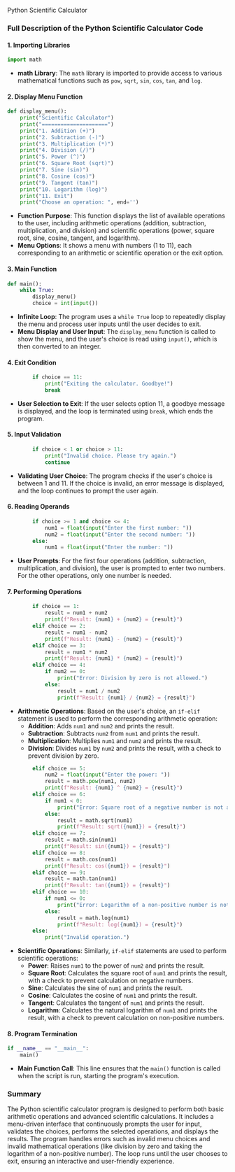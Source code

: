 Python Scientific Calculator

### Full Description of the Python Scientific Calculator Code

#### 1. **Importing Libraries**
```python
import math
```
- **math Library**: The `math` library is imported to provide access to various mathematical functions such as `pow`, `sqrt`, `sin`, `cos`, `tan`, and `log`.

#### 2. **Display Menu Function**
```python
def display_menu():
    print("Scientific Calculator")
    print("=====================")
    print("1. Addition (+)")
    print("2. Subtraction (-)")
    print("3. Multiplication (*)")
    print("4. Division (/)")
    print("5. Power (^)")
    print("6. Square Root (sqrt)")
    print("7. Sine (sin)")
    print("8. Cosine (cos)")
    print("9. Tangent (tan)")
    print("10. Logarithm (log)")
    print("11. Exit")
    print("Choose an operation: ", end='')
```
- **Function Purpose**: This function displays the list of available operations to the user, including arithmetic operations (addition, subtraction, multiplication, and division) and scientific operations (power, square root, sine, cosine, tangent, and logarithm).
- **Menu Options**: It shows a menu with numbers (1 to 11), each corresponding to an arithmetic or scientific operation or the exit option.

#### 3. **Main Function**
```python
def main():
    while True:
        display_menu()
        choice = int(input())
```
- **Infinite Loop**: The program uses a `while True` loop to repeatedly display the menu and process user inputs until the user decides to exit.
- **Menu Display and User Input**: The `display_menu` function is called to show the menu, and the user's choice is read using `input()`, which is then converted to an integer.

#### 4. **Exit Condition**
```python
        if choice == 11:
            print("Exiting the calculator. Goodbye!")
            break
```
- **User Selection to Exit**: If the user selects option 11, a goodbye message is displayed, and the loop is terminated using `break`, which ends the program.

#### 5. **Input Validation**
```python
        if choice < 1 or choice > 11:
            print("Invalid choice. Please try again.")
            continue
```
- **Validating User Choice**: The program checks if the user's choice is between 1 and 11. If the choice is invalid, an error message is displayed, and the loop continues to prompt the user again.

#### 6. **Reading Operands**
```python
        if choice >= 1 and choice <= 4:
            num1 = float(input("Enter the first number: "))
            num2 = float(input("Enter the second number: "))
        else:
            num1 = float(input("Enter the number: "))
```
- **User Prompts**: For the first four operations (addition, subtraction, multiplication, and division), the user is prompted to enter two numbers. For the other operations, only one number is needed.

#### 7. **Performing Operations**
```python
        if choice == 1:
            result = num1 + num2
            print(f"Result: {num1} + {num2} = {result}")
        elif choice == 2:
            result = num1 - num2
            print(f"Result: {num1} - {num2} = {result}")
        elif choice == 3:
            result = num1 * num2
            print(f"Result: {num1} * {num2} = {result}")
        elif choice == 4:
            if num2 == 0:
                print("Error: Division by zero is not allowed.")
            else:
                result = num1 / num2
                print(f"Result: {num1} / {num2} = {result}")
```
- **Arithmetic Operations**: Based on the user's choice, an `if-elif` statement is used to perform the corresponding arithmetic operation:
  - **Addition**: Adds `num1` and `num2` and prints the result.
  - **Subtraction**: Subtracts `num2` from `num1` and prints the result.
  - **Multiplication**: Multiplies `num1` and `num2` and prints the result.
  - **Division**: Divides `num1` by `num2` and prints the result, with a check to prevent division by zero.

```python
        elif choice == 5:
            num2 = float(input("Enter the power: "))
            result = math.pow(num1, num2)
            print(f"Result: {num1} ^ {num2} = {result}")
        elif choice == 6:
            if num1 < 0:
                print("Error: Square root of a negative number is not allowed.")
            else:
                result = math.sqrt(num1)
                print(f"Result: sqrt({num1}) = {result}")
        elif choice == 7:
            result = math.sin(num1)
            print(f"Result: sin({num1}) = {result}")
        elif choice == 8:
            result = math.cos(num1)
            print(f"Result: cos({num1}) = {result}")
        elif choice == 9:
            result = math.tan(num1)
            print(f"Result: tan({num1}) = {result}")
        elif choice == 10:
            if num1 <= 0:
                print("Error: Logarithm of a non-positive number is not allowed.")
            else:
                result = math.log(num1)
                print(f"Result: log({num1}) = {result}")
        else:
            print("Invalid operation.")
```
- **Scientific Operations**: Similarly, `if-elif` statements are used to perform scientific operations:
  - **Power**: Raises `num1` to the power of `num2` and prints the result.
  - **Square Root**: Calculates the square root of `num1` and prints the result, with a check to prevent calculation on negative numbers.
  - **Sine**: Calculates the sine of `num1` and prints the result.
  - **Cosine**: Calculates the cosine of `num1` and prints the result.
  - **Tangent**: Calculates the tangent of `num1` and prints the result.
  - **Logarithm**: Calculates the natural logarithm of `num1` and prints the result, with a check to prevent calculation on non-positive numbers.

#### 8. **Program Termination**
```python
if __name__ == "__main__":
    main()
```
- **Main Function Call**: This line ensures that the `main()` function is called when the script is run, starting the program's execution.

### Summary

The Python scientific calculator program is designed to perform both basic arithmetic operations and advanced scientific calculations. It includes a menu-driven interface that continuously prompts the user for input, validates the choices, performs the selected operations, and displays the results. The program handles errors such as invalid menu choices and invalid mathematical operations (like division by zero and taking the logarithm of a non-positive number). The loop runs until the user chooses to exit, ensuring an interactive and user-friendly experience.
